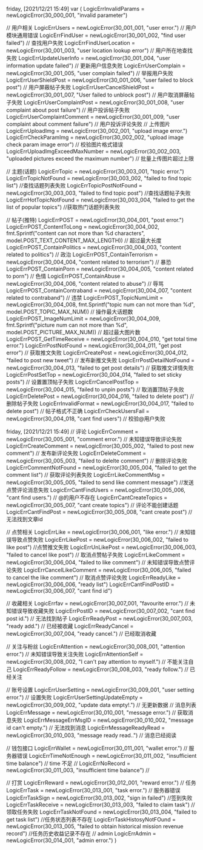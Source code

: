 friday, [2021/12/21 15:49]
var (
 LogicErrInvalidParams = newLogicError(30_000_001, "invalid parameter")

 // 用户相关
 LogicErrUsers                = newLogicError(30_001_001, "user error.")                          // 用户模块通用错误
 LogicErrFindUser             = newLogicError(30_001_002, "find user failed")                     // 查找用户失败
 LogicErrFindUserLocation     = newLogicError(30_001_003, "user location lookup error")           // 用户所在地查找失败
 LogicErrUpdateUserInfo       = newLogicError(30_001_004, "user information update failed")       // 更新用户信息失败
 LogicErrUserComplain         = newLogicError(30_001_005, "user complain failed")                 // 举报用户失败
 LogicErrUserShieldPost       = newLogicError(30_001_006, "user failed to block post")            // 用户屏蔽帖子失败
 LogicErrUserCancelShieldPost = newLogicError(30_001_007, "User failed to unblock post")          // 用户取消屏蔽帖子失败
 LogicErrUserComplaintPost    = newLogicError(30_001_008, "user complaint about post failure")    // 用户投诉帖子失败
 LogicErrUserComplaintComment = newLogicError(30_001_009, "user complaint about comment failure") // 用户投诉评论失败
 // 上传图片
 LogicErrUploadImg                = newLogicError(30_002_001, "upload image error.")
 LogicErrCheckParamImg            = newLogicError(30_002_002, "upload image check param image error")        // 校验图片格式错误
 LogicErrUploadImgExceedMaxNumber = newLogicError(30_002_003, "uploaded pictures exceed the maximum number") // 批量上传图片超过上限

 // 主题(话题)
 LogicErrTopic             = newLogicError(30_003_001, "topic error.")
 LogicErrTopicNotFound     = newLogicError(30_003_002, "failed to find topic list")                //查找话题列表失败
 LogicErrTopicPostNotFound = newLogicError(30_003_003, "failed to find topic post")                //查找话题帖子失败
 LogicErrHotTopicNotFound  = newLogicError(30_003_004, "failed to get the list of popular topics") //获取热门话题列表失败

 // 帖子(推特)
 LogicErrPOST                   = newLogicError(30_004_001, "post error.")
 LogicErrPOST_ContentToLong     = newLogicError(30_004_002, fmt.Sprintf("content can not more than %d characters", model.POST_TEXT_CONTENT_MAX_LENGTH)) // 超过最大长度
 LogicErrPOST_ContainPolitics   = newLogicError(30_004_003, "content related to politics")                                                              // 政治
 LogicErrPOST_ContainTerrorism  = newLogicError(30_004_004, "content related to terrorism")                                                             // 暴恐
 LogicErrPOST_ContainPorn       = newLogicError(30_004_005, "content related to porn")                                                                  // 色情
 LogicErrPOST_ContainAbuse      = newLogicError(30_004_006, "content related to abuse")                                                                 // 辱骂
 LogicErrPOST_ContainContraband = newLogicError(30_004_007, "content related to contraband")                                                            // 违禁
 LogicErrPOST_TopicNumLimit     = newLogicError(30_004_008, fmt.Sprintf("topic num can not more than %d", model.POST_TOPIC_MAX_NUM))                    // 操作最大话题数
 LogicErrPOST_ImageNumLimit     = newLogicError(30_004_009, fmt.Sprintf("picture num can not more than %d", model.POST_PICTURE_MAX_NUM))                // 超过最大图片数
 LogicErrPOST_GetTimeReceive    = newLogicError(30_004_010, "get total time error.")
 LogicErrPostNotFound           = newLogicError(30_004_011, "get post error")             // 获取推文失败
 LogicErrCreatePost             = newLogicError(30_004_012, "failed to post new tweet")   // 发布新推文失败
 LogicErrPostDetailNotFound     = newLogicError(30_004_013, "failed to get post details") // 获取推文详情失败
 LogicErrPostSetTop             = newLogicError(30_004_014, "failed to set sticky posts") // 设置置顶帖子失败
 LogicErrCancelPostTop          = newLogicError(30_004_015, "failed to unpin posts")      // 取消置顶帖子失败
 LogicErrDeletePost             = newLogicError(30_004_016, "failed to delete post")      //  删除帖子失败
 LogicErrInvalidFormat          = newLogicError(30_004_017, "failed to delete post")      //  帖子格式不正确
 LogicErrCheckUsersFail         = newLogicError(30_004_018, "cant find users")            //  校验@用户失败

friday, [2021/12/21 15:49]
// 评论
 LogicErrComment         = newLogicError(30_005_001, "comment error.") // 未知错误导致评论失败
 LogicErrCreateComment   = newLogicError(30_005_002, "failed to post new comment") // 发布新评论失败
 LogicErrDeleteComment   = newLogicError(30_005_003, "failed to delelte comment") // 删除评论失败
 LogicErrCommentNotFound = newLogicError(30_005_004, "failed to get the comment list") // 获取评论列表失败
 LogicErrLikeCommentMsg  = newLogicError(30_005_005, "failed to send like comment message") //发送点赞评论消息失败
LogicErrCantFindUsers    = newLogicError(30_005_006, "cant find users.")                    // @的用户不存在
 LogicErrCantCreateTopics = newLogicError(30_005_007, "cant create topics")                  // 评论不能创建话题
 LogicErrCantFindPost     = newLogicError(30_005_008, "cant create post")                    // 无法找到文章id

// 点赞相关
 LogicErrLike              = newLogicError(30_006_001, "like error.") // 未知错误导致点赞失败
 LogicErrLikePost          = newLogicError(30_006_002, "failed to like post")        //点赞推文失败
 LogicErrUnLikePost        = newLogicError(30_006_003, "failed to cancel like post") // 取消点赞帖子失败
 LogicErrLikeComment       = newLogicError(30_006_004, "failed to like comment") // 未知错误导致点赞评论失败
 LogicErrCancelLikeComment = newLogicError(30_006_005, "failed to cancel the like comment") // 取消点赞评论失败
LogicErrReadyLike         = newLogicError(30_006_006, "ready list")
 LogicErrCantFindPostID    = newLogicError(30_006_007, "cant find id")

 // 收藏相关
 LogicErrfav         = newLogicError(30_007_001, "favourite error.") // 未知错误导致收藏失败
 LogicErrPostID      = newLogicError(30_007_002, "cant find post id.") // 无法找到帖子
 LogicErrReadyPost   = newLogicError(30_007_003, "ready add.")         // 已经被收藏
 LogicErrReadyCancel = newLogicError(30_007_004, "ready cancel.")      // 已经取消收藏

 // 关注与粉丝
 LogicErrAttention     = newLogicError(30_008_001, "attention error.") // 未知错误导致关注失败
 LogicErrAttentionSelf = newLogicError(30_008_002, "I can't pay attention to myself.") // 不能关注自己
 LogicErrReadyFollow   = newLogicError(30_008_003, "ready follow.")                    // 已经关注

 // 账号设置
 LogicErrUserSetting            = newLogicError(30_009_001, "user setting error.") // 设置失败
 LogicErrUserSettingUpdateEmpty = newLogicError(30_009_002, "update data empty!.") // 无更新数据
 // 消息列表
 LogicErrMessage          = newLogicError(30_010_001, "message error.") // 获取消息失败
 LogicErrMessageErrMsgID  = newLogicError(30_010_002, "message id can't empty.") // 无法找到消息
 LogicErrMessageReadyRead = newLogicError(30_010_003, "message ready read..")    // 消息已经阅读

 // 钱包接口
 LogicErrWallet        = newLogicError(30_011_001, "wallet error.") // 服务器错误
 LogicErrTimeNotEnough = newLogicError(30_011_002, "insufficient time balance") // time 不足
 // LogicErrNoRecord      = newLogicError(30_011_003, "insufficient time balance") //

 // 打赏
 LogicErrReward = newLogicError(30_012_001, "reward error.")
 // 任务
 LogicErrTask                = newLogicError(30_013_001, "task error.") // 服务器错误
 LogicErrTaskSign            = newLogicError(30_013_002, "sign in failed")                                     //签到失败
 LogicErrTaskReceive         = newLogicError(30_013_003, "failed to claim task")                               //领取任务失败
 LogicErrTaskNotFound        = newLogicError(30_013_004, "failed to get task list")                            //任务状态列表不存在
 LogicErrTaskHistosyNotFOund = newLogicError(30_013_005, "failed to obtain historical mission revenue record") //任务历史收益记录不存在
 // admin
 LogicErrAdmin = newLogicError(30_014_001, "admin error.")
)